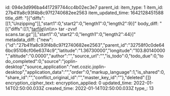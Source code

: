 id: 094e3d996ba4417297744cc4b02ec3e7
parent_id: 
item_type: 1
item_id: 27b41fa8c93f4b8c97f2740682ee2563
item_updated_time: 1642128451588
title_diff: "[{\"diffs\":[[1,\"Unzipping\"]],\"start1\":0,\"start2\":0,\"length1\":0,\"length2\":9}]"
body_diff: "[{\"diffs\":[[1,\"<ins>tarfile</ins>\\\n\\\n> tar -zvxf scans.tar.gz\"]],\"start1\":0,\"start2\":0,\"length1\":0,\"length2\":44}]"
metadata_diff: {"new":{"id":"27b41fa8c93f4b8c97f2740682ee2563","parent_id":"32758f0c0de646bc95108cf06e6374c9","latitude":"1.36730000","longitude":"103.80140000","altitude":"0.0000","author":"","source_url":"","is_todo":0,"todo_due":0,"todo_completed":0,"source":"joplin-desktop","source_application":"net.cozic.joplin-desktop","application_data":"","order":0,"markup_language":1,"is_shared":0,"share_id":"","conflict_original_id":"","master_key_id":""},"deleted":[]}
encryption_cipher_text: 
encryption_applied: 0
updated_time: 2022-01-14T02:50:00.033Z
created_time: 2022-01-14T02:50:00.033Z
type_: 13